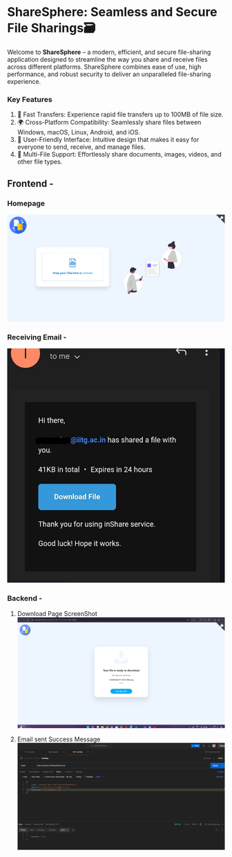 # ShareSphere: Seamless and Secure File Sharings🗃️
Welcome to **ShareSphere** – a modern, efficient, and secure file-sharing application designed to streamline the way you share and receive files across different platforms. ShareSphere combines ease of use, high performance, and robust security to deliver an unparalleled file-sharing experience.

### Key Features
1. 🚀 Fast Transfers: Experience rapid file transfers up to 100MB of file size.
2. 🌍 Cross-Platform Compatibility: Seamlessly share files between Windows, macOS, Linux, Android, and iOS.
3. 🎯 User-Friendly Interface: Intuitive design that makes it easy for everyone to send, receive, and manage files.
4. 📁 Multi-File Support: Effortlessly share documents, images, videos, and other file types.


## Frontend -
### Homepage
![Frontend Page](assets/5.png)

### Receiving Email -
![Received Email](assets/6.png)

### Backend -
1. Download Page ScreenShot
   ![Download Page](assets/4.png)

2. Email sent Success Message
   ![Email Success](assets/1.png)
